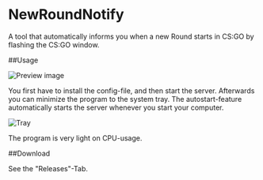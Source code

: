 # NewRoundNotify
A tool that automatically informs you when a new Round starts in CS:GO by flashing the CS:GO window. 

##Usage

![Preview image](http://i.imgur.com/FHoHhsI.png) 

You first have to install the config-file, and then start the server. Afterwards you can minimize the program to the system tray. 
The autostart-feature automatically starts the server whenever you start your computer. 

![Tray](http://i.imgur.com/34cvqbP.png)

The program is very light on CPU-usage. 

##Download

See the "Releases"-Tab. 
